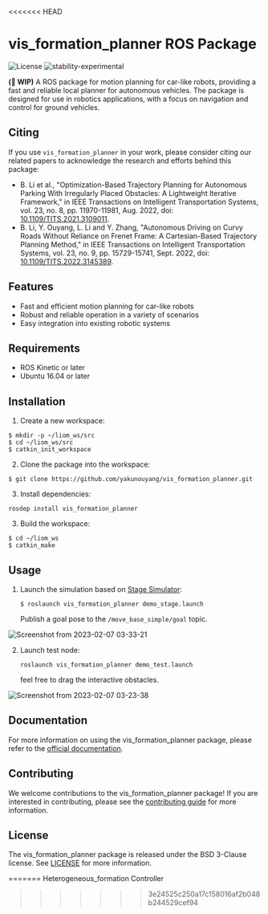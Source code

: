 <<<<<<< HEAD
# vis_formation_planner ROS Package

![License](https://img.shields.io/badge/License-BSD%203--Clause-blue.svg)
![stability-experimental](https://img.shields.io/badge/stability-experimental-orange.svg)

**(🚧 WIP)** A ROS package for motion planning for car-like robots, providing a fast and reliable local planner for autonomous vehicles. The package is designed for use in robotics applications, with a focus on navigation and control for ground vehicles.

## Citing

If you use `vis_formation_planner` in your work, please consider citing our related papers to acknowledge the research and efforts behind this package:

 - B. Li et al., "Optimization-Based Trajectory Planning for Autonomous Parking With Irregularly Placed Obstacles: A Lightweight Iterative Framework," in IEEE Transactions on Intelligent Transportation Systems, vol. 23, no. 8, pp. 11970-11981, Aug. 2022, doi: [10.1109/TITS.2021.3109011](https://ieeexplore.ieee.org/abstract/document/9531561).
 - B. Li, Y. Ouyang, L. Li and Y. Zhang, "Autonomous Driving on Curvy Roads Without Reliance on Frenet Frame: A Cartesian-Based Trajectory Planning Method," in IEEE Transactions on Intelligent Transportation Systems, vol. 23, no. 9, pp. 15729-15741, Sept. 2022, doi: [10.1109/TITS.2022.3145389](https://ieeexplore.ieee.org/abstract/document/9703250).


## Features

 - Fast and efficient motion planning for car-like robots
 - Robust and reliable operation in a variety of scenarios
 - Easy integration into existing robotic systems

## Requirements

 - ROS Kinetic or later
 - Ubuntu 16.04 or later

## Installation

1. Create a new workspace:

```shell
$ mkdir -p ~/liom_ws/src
$ cd ~/liom_ws/src
$ catkin_init_workspace
```

2. Clone the package into the workspace:

```shell
$ git clone https://github.com/yakunouyang/vis_formation_planner.git
```

3. Install dependencies:
```shell
rosdep install vis_formation_planner
```

3. Build the workspace:

```shell
$ cd ~/liom_ws
$ catkin_make
```

## Usage

1. Launch the simulation based on [Stage Simulator](http://wiki.ros.org/stage):

    ```shell
    $ roslaunch vis_formation_planner demo_stage.launch
    ```

    Publish a goal pose to the `/move_base_simple/goal` topic.

![Screenshot from 2023-02-07 03-33-21](https://user-images.githubusercontent.com/85840949/217067437-3f08439f-3040-4b6e-939f-1355836ae4d4.png)


2. Launch test node:

    ```shell
   roslaunch vis_formation_planner demo_test.launch
    ```
    
    feel free to drag the interactive obstacles.

![Screenshot from 2023-02-07 03-23-38](https://user-images.githubusercontent.com/85840949/217067464-d9a65ccb-021f-499b-a509-fc0bcf6d415c.png)



## Documentation

For more information on using the vis_formation_planner package, please refer to the [official documentation](https://example.com).

## Contributing

We welcome contributions to the vis_formation_planner package! If you are interested in contributing, please see the [contributing guide](https://example.com) for more information.

## License

The vis_formation_planner package is released under the BSD 3-Clause license. See [LICENSE](https://github.com/yakunouyang/vis_formation_planner/blob/master/LICENSE) for more information.




=======
Heterogeneous_formation Controller
>>>>>>> 3e24525c250a17c158016af2b048b244529cef94
